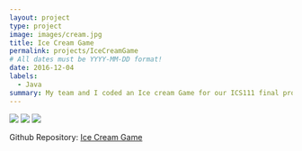 ```yaml
---
layout: project
type: project
image: images/cream.jpg
title: Ice Cream Game
permalink: projects/IceCreamGame
# All dates must be YYYY-MM-DD format!
date: 2016-12-04
labels:
  - Java
summary: My team and I coded an Ice cream Game for our ICS111 final project.
---
```


<div class="ui small rounded images">
  <img class="ui image" src="../images/micromouse-robot.png">
  <img class="ui image" src="../images/micromouse-robot-2.jpg">
  <img class="ui image" src="../images/micromouse-circuit.png">
</div>

Github Repository: <a href="https://github.com/klin6/ICSproj/tree/master/Project3e/Project3e"><i class="large github icon "></i>Ice Cream Game</a>


